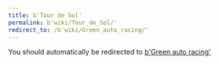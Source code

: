 ```yaml
---
title: b'Tour de Sol'
permalink: b'wiki/Tour_de_Sol/'
redirect_to: /b'wiki/Green_auto_racing/'
---
```


You should automatically be redirected to [b'Green auto racing'](/b'wiki/Green_auto_racing/')
